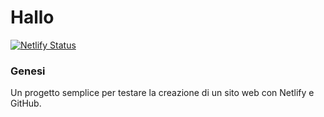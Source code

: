 # Hallo

[![Netlify Status](https://api.netlify.com/api/v1/badges/67c0ef75-1b89-4373-af2d-cba264ce9197/deploy-status)](https://app.netlify.com/sites/cheery-concha-c44b58/deploys)


### Genesi

Un progetto semplice per testare la creazione di un sito web con Netlify e GitHub.

